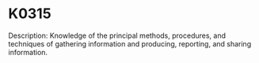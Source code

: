 # K0315
Description: Knowledge of the principal methods, procedures, and techniques of gathering information and producing, reporting, and sharing information.
